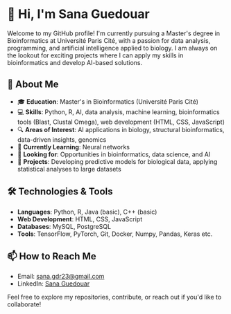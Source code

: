 # 👋 Hi, I'm Sana Guedouar

Welcome to my GitHub profile! I'm currently pursuing a Master's degree in Bioinformatics at Université Paris Cité, with a passion for data analysis, programming, and artificial intelligence applied to biology. I am always on the lookout for exciting projects where I can apply my skills in bioinformatics and develop AI-based solutions.

## 🔬 About Me

- 🎓 **Education**: Master's in Bioinformatics (Université Paris Cité)
- 💻 **Skills**: Python, R, AI, data analysis, machine learning, bioinformatics tools (Blast, Clustal Omega), web development (HTML, CSS, JavaScript)
- 🔍 **Areas of Interest**: AI applications in biology, structural bioinformatics, data-driven insights, genomics
- 🌱 **Currently Learning**: Neural networks
- 🔗 **Looking for**: Opportunities in bioinformatics, data science, and AI
- 🚀 **Projects**: Developing predictive models for biological data, applying statistical analyses to large datasets

## 🛠️ Technologies & Tools

- **Languages**: Python, R, Java (basic), C++ (basic)
- **Web Development**: HTML, CSS, JavaScript
- **Databases**: MySQL, PostgreSQL
- **Tools**: TensorFlow, PyTorch, Git, Docker, Numpy, Pandas, Keras etc.

## 📫 How to Reach Me

- Email: sana.gdr23@gmail.com
- LinkedIn: [Sana Guedouar](https://www.linkedin.com/in/sana-guedouar-152a03153/)

Feel free to explore my repositories, contribute, or reach out if you'd like to collaborate!
